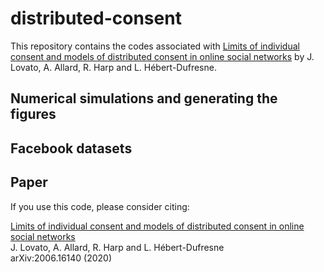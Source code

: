 # distributed-consent

This repository contains the codes associated with [Limits of individual consent and models of distributed consent in online social networks] by J. Lovato, A. Allard, R. Harp and L. Hébert-Dufresne.


## Numerical simulations and generating the figures


## Facebook datasets


## Paper

If you use this code, please consider citing:

[Limits of individual consent and models of distributed consent in online social networks]<br/>
J. Lovato, A. Allard, R. Harp and L. Hébert-Dufresne<br/>
arXiv:2006.16140 (2020)<br/>


[Limits of individual consent and models of distributed consent in online social networks]: https://arxiv.org/abs/2006.16140
